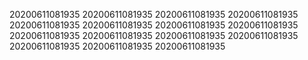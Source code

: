 20200611081935
20200611081935
20200611081935
20200611081935
20200611081935
20200611081935
20200611081935
20200611081935
20200611081935
20200611081935
20200611081935
20200611081935
20200611081935
20200611081935
20200611081935
